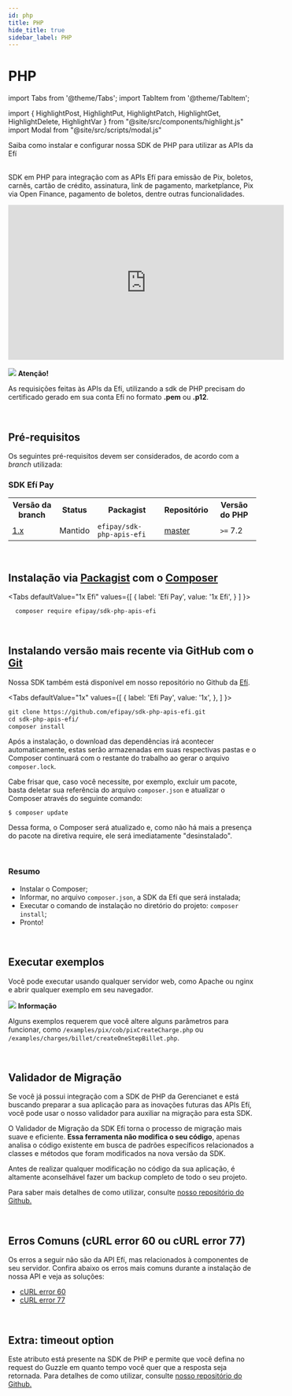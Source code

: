 ```yaml
---
id: php
title: PHP
hide_title: true
sidebar_label: PHP
---
```

<h1 className="titulo">PHP</h1>

<div className="conteudo">

import Tabs from '@theme/Tabs';
import TabItem from '@theme/TabItem';

import { HighlightPost, HighlightPut, HighlightPatch, HighlightGet, HighlightDelete, HighlightVar } from "@site/src/components/highlight.js"
import Modal from "@site/src/scripts/modal.js" 

<!-- Embedding React components with MDX -->
<!-- fontWeight: 'bold', -->

<div className="subtitulo">
Saiba como instalar e configurar nossa SDK de PHP para utilizar as APIs da Efí
</div>

<br/>


SDK em PHP para integração com as APIs Efí para emissão de Pix, boletos, carnês, cartão de crédito, assinatura, link de pagamento, marketplance, Pix via Open Finance, pagamento de boletos, dentre outras funcionalidades.

<div className = "video" >
<iframe width="560" height="315" src="https://www.youtube.com/embed/armFxnX8gWk" title="YouTube video player" frameborder="0" allow="accelerometer; autoplay; clipboard-write; encrypted-media; gyroscope; picture-in-picture; web-share" allowfullscreen></iframe>
</div>

<br/>

<div className="admonition admonition_caution">
<div>
    <img src="/img/exclamation-triangle-orange.svg"/> <b>Atenção!</b>
</div>
<p>As requisições feitas às APIs da Efí, utilizando a sdk de PHP precisam do certificado gerado em sua conta Efí no formato <strong>.pem</strong> ou <strong>.p12</strong>.</p>
</div>
<br/>

## Pré-requisitos

Os seguintes pré-requisitos devem ser considerados, de acordo com a _branch_ utilizada:

### SDK Efí Pay
<div className="table">
<table>
  <tbody>
    <tr>
      <th>Versão da branch</th>
      <th>Status</th>
      <th>Packagist</th>
      <th>Repositório  </th>
      <th>Versão do PHP </th>
    </tr>
    <tr>
      <td><a href="https://github.com/efipay/sdk-php-apis-efi" target="_blank">1.x</a></td>
      <td>Mantido</td>
      <td><code>efipay/sdk-php-apis-efi</code></td>
      <td><a href="https://github.com/efipay/sdk-php-apis-efi" target="_blank">master</a></td>
      <td> <code> >=</code>  7.2</td>
    </tr>
    
  </tbody>
</table>
</div>                                 

<br/>

## Instalação via <a href="https://packagist.org/packages/efipay/sdk-php-apis-efi" target="_blank" title="Link Externo">Packagist</a> com o <a href="https://getcomposer.org/" target="_blank" title="Link Externo">Composer</a>

<Tabs
  defaultValue="1x Efi"
  values={[
    { label: 'Efí Pay', value: '1x Efi', }
  ]
}>

<TabItem value="1x Efi">

```html
  composer require efipay/sdk-php-apis-efi
```

</TabItem>
</Tabs>

<br/>

## Instalando versão mais recente via GitHub com o <a href="https://git-scm.com/" target="_blank" title="Link Externo">Git</a>

Nossa SDK também está disponível em nosso repositório no Github da <a href="https://github.com/efipay/sdk-php-apis-efi" target="_blank">Efí</a>.

<Tabs
  defaultValue="1x"
  values={[
    { label: 'Efí Pay', value: '1x', },
  ]
}>

<TabItem value="1x">

```html
git clone https://github.com/efipay/sdk-php-apis-efi.git
cd sdk-php-apis-efi/
composer install
```

</TabItem>

</Tabs>

Após a instalação, o download das dependências irá acontecer automaticamente, estas serão armazenadas em suas respectivas pastas e o Composer continuará com o restante do trabalho ao gerar o arquivo <code>composer.lock</code>.

Cabe frisar que, caso você necessite, por exemplo, excluir um pacote, basta deletar sua referência do arquivo <code>composer.json</code> e atualizar o Composer através do seguinte comando:

```
$ composer update
```

Dessa forma, o Composer será atualizado e, como não há mais a presença do pacote na diretiva require, ele será imediatamente "desinstalado".

<br/>

### Resumo

<ul>
<li>Instalar o Composer;</li>
<li>Informar, no arquivo <code>composer.json</code>, a SDK da Efí que será instalada;</li>
<li>Executar o comando de instalação no diretório do projeto: <code>composer install</code>;</li>
<li>Pronto!</li>
</ul>

<br/>

## Executar exemplos

Você pode executar usando qualquer servidor web, como Apache ou nginx e abrir qualquer exemplo em seu navegador.
 
<div className="admonition admonition_info">
 <div>
    <img src="/img/info-circle-blue.svg"/> <b>Informação</b>
  </div>
<p>Alguns exemplos requerem que você altere alguns parâmetros para funcionar, como <code>/examples/pix/cob/pixCreateCharge.php</code> ou <code>/examples/charges/billet/createOneStepBillet.php</code>.</p>
</div>

<br/>

## Validador de Migração

Se você já possui integração com a SDK de PHP da Gerencianet e está buscando preparar a sua aplicação para as inovações futuras das APIs Efí, você pode usar o nosso validador para auxiliar na migração para esta SDK.

O Validador de Migração da SDK Efí torna o processo de migração mais suave e eficiente. <b>Essa ferramenta não modifica o seu código</b>, apenas analisa o código existente em busca de padrões específicos relacionados a classes e métodos que foram modificados na nova versão da SDK.

Antes de realizar qualquer modificação no código da sua aplicação, é altamente aconselhável fazer um backup completo de todo o seu projeto.

Para saber mais detalhes de como utilizar, consulte <a href="https://github.com/efipay/sdk-php-apis-efi#validador-de-migra%C3%A7%C3%A3o">nosso repositório do Github.</a>

<br/>

## Erros Comuns (cURL error 60 ou cURL error 77)

Os erros a seguir não são da API Efí, mas relacionados à componentes de seu servidor. Confira abaixo os erros mais comuns durante a instalação de nossa API e veja as soluções:
<ul>
<li><a href="https://sejaefi.com.br/central-de-ajuda/api/curl-error-60-ou-curl-error-77-como-resolver#conteudo">cURL error 60</a></li>
<li><a href="https://sejaefi.com.br/central-de-ajuda/api/curl-error-60-ou-curl-error-77-como-resolver#conteudo">cURL error 77</a></li>
</ul>

<br/>

## Extra: timeout option

Este atributo está presente na SDK de PHP e permite que você defina no request do Guzzle em quanto tempo você quer que a resposta seja retornada. Para detalhes de como utilizar, consulte <a href="https://github.com/efipay/sdk-php-apis-efi#come%C3%A7ando">nosso repositório do Github.</a>


</div>